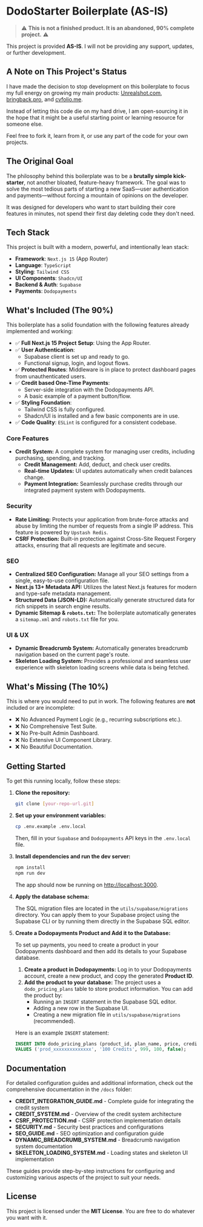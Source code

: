 # DodoStarter Boilerplate (AS-IS)

> ⚠️ **This is not a finished product. It is an abandoned, 90% complete project.** ⚠️

This project is provided **AS-IS**. I will not be providing any support, updates, or further development.

## A Note on This Project's Status

I have made the decision to stop development on this boilerplate to focus my full energy on growing my main products: [Unrealshot.com](http://Unrealshot.com), [bringback.pro](http://bringback.pro), and [cvfolio.me](http://cvfolio.me).

Instead of letting this code die on my hard drive, I am open-sourcing it in the hope that it might be a useful starting point or learning resource for someone else.

Feel free to fork it, learn from it, or use any part of the code for your own projects.

## The Original Goal

The philosophy behind this boilerplate was to be a **brutally simple kick-starter**, not another bloated, feature-heavy framework. The goal was to solve the most tedious parts of starting a new SaaS—user authentication and payments—without forcing a mountain of opinions on the developer.

It was designed for developers who want to start building their core features in minutes, not spend their first day deleting code they don't need.

## Tech Stack

This project is built with a modern, powerful, and intentionally lean stack:

-   **Framework**: `Next.js 15` (App Router)
-   **Language**: `TypeScript`
-   **Styling**: `Tailwind CSS`
-   **UI Components**: `Shadcn/UI`
-   **Backend & Auth**: `Supabase`
-   **Payments**: `Dodopayments`

## What's Included (The 90%)

This boilerplate has a solid foundation with the following features already implemented and working:

-   ✅ **Full Next.js 15 Project Setup**: Using the App Router.
-   ✅ **User Authentication**:
    -   Supabase client is set up and ready to go.
    -   Functional signup, login, and logout flows.
-   ✅ **Protected Routes**: Middleware is in place to protect dashboard pages from unauthenticated users.
-   ✅ **Credit based One-Time Payments**:
    -   Server-side integration with the Dodopayments API.
    -   A basic example of a payment button/flow.
-   ✅ **Styling Foundation**:
    -   Tailwind CSS is fully configured.
    -   Shadcn/UI is installed and a few basic components are in use.
-   ✅ **Code Quality**: `ESLint` is configured for a consistent codebase.

### Core Features

*   **Credit System:** A complete system for managing user credits, including purchasing, spending, and tracking.
    *   **Credit Management:** Add, deduct, and check user credits.
    *   **Real-time Updates:** UI updates automatically when credit balances change.
    *   **Payment Integration:** Seamlessly purchase credits through our integrated payment system with Dodopayments.

### Security

*   **Rate Limiting:** Protects your application from brute-force attacks and abuse by limiting the number of requests from a single IP address. This feature is powered by `Upstash Redis`.
*   **CSRF Protection:** Built-in protection against Cross-Site Request Forgery attacks, ensuring that all requests are legitimate and secure.

### SEO

*   **Centralized SEO Configuration:** Manage all your SEO settings from a single, easy-to-use configuration file.
*   **Next.js 13+ Metadata API:** Utilizes the latest Next.js features for modern and type-safe metadata management.
*   **Structured Data (JSON-LD):** Automatically generate structured data for rich snippets in search engine results.
*   **Dynamic Sitemap & `robots.txt`:** The boilerplate automatically generates a `sitemap.xml` and `robots.txt` file for you.

### UI & UX

*   **Dynamic Breadcrumb System:** Automatically generates breadcrumb navigation based on the current page's route.
*   **Skeleton Loading System:** Provides a professional and seamless user experience with skeleton loading screens while data is being fetched.

## What's Missing (The 10%)

This is where you would need to put in work. The following features are **not** included or are incomplete:

-   ❌ No Advanced Payment Logic (e.g., recurring subscriptions etc.).
-   ❌ No Comprehensive Test Suite.
-   ❌ No Pre-built Admin Dashboard.
-   ❌ No Extensive UI Component Library.
-   ❌ No Beautiful Documentation.

## Getting Started

To get this running locally, follow these steps:

1.  **Clone the repository:**

    ```bash
    git clone [your-repo-url.git]
    ```

2.  **Set up your environment variables:**

    ```bash
    cp .env.example .env.local
    ```

    Then, fill in your `Supabase` and `Dodopayments` API keys in the `.env.local` file.

3.  **Install dependencies and run the dev server:**

    ```bash
    npm install
    npm run dev
    ```

    The app should now be running on [http://localhost:3000](http://localhost:3000).

4.  **Apply the database schema:**

    The SQL migration files are located in the `utils/supabase/migrations` directory. You can apply them to your Supabase project using the Supabase CLI or by running them directly in the Supabase SQL editor.

5.  **Create a Dodopayments Product and Add it to the Database:**

    To set up payments, you need to create a product in your Dodopayments dashboard and then add its details to your Supabase database.

    1.  **Create a product in Dodopayments:** Log in to your Dodopayments account, create a new product, and copy the generated **Product ID**.
    2.  **Add the product to your database:** The project uses a `dodo_pricing_plans` table to store product information. You can add the product by:
        *   Running an `INSERT` statement in the Supabase SQL editor.
        *   Adding a new row in the Supabase UI.
        *   Creating a new migration file in `utils/supabase/migrations` (recommended).

    Here is an example `INSERT` statement:

    ```sql
    INSERT INTO dodo_pricing_plans (product_id, plan_name, price, credits_granted, is_featured)
    VALUES ('prod_xxxxxxxxxxxxxx', '100 Credits', 999, 100, false);
    ```

## Documentation

For detailed configuration guides and additional information, check out the comprehensive documentation in the `/docs` folder:

- **CREDIT_INTEGRATION_GUIDE.md** - Complete guide for integrating the credit system
- **CREDIT_SYSTEM.md** - Overview of the credit system architecture
- **CSRF_PROTECTION.md** - CSRF protection implementation details
- **SECURITY.md** - Security best practices and configurations
- **SEO_GUIDE.md** - SEO optimization and configuration guide
- **DYNAMIC_BREADCRUMB_SYSTEM.md** - Breadcrumb navigation system documentation
- **SKELETON_LOADING_SYSTEM.md** - Loading states and skeleton UI implementation

These guides provide step-by-step instructions for configuring and customizing various aspects of the project to suit your needs.

## License

This project is licensed under the **MIT License**. You are free to do whatever you want with it.